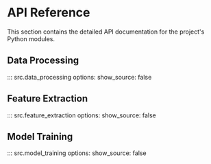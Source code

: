 # API Reference

This section contains the detailed API documentation for the project's Python modules. 

## Data Processing

::: src.data_processing
    options:
      show_source: false

## Feature Extraction

::: src.feature_extraction
    options:
      show_source: false

## Model Training

::: src.model_training
    options:
      show_source: false
